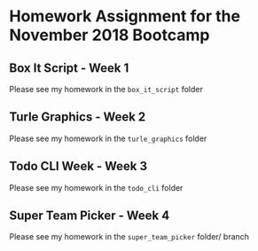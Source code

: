 # Homework Assignment for the November 2018 Bootcamp

## Box It Script - Week 1
Please see my homework in the `box_it_script` folder

## Turle Graphics - Week 2
Please see my homework in the `turle_graphics` folder

## Todo CLI Week - Week 3
Please see my homework in the `todo_cli` folder

## Super Team Picker - Week 4
Please see my homework in the `super_team_picker` folder/ branch
